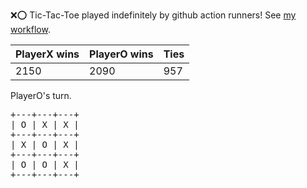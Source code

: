 :x::o: Tic-Tac-Toe played indefinitely by github action runners! See [my workflow](.github/workflows/play.yaml).

|PlayerX wins|PlayerO wins|Ties|
|-|-|-|
|2150|2090|957|

PlayerO's turn.

<pre>
+---+---+---+
| O | X | X |
+---+---+---+
| X | O | X |
+---+---+---+
| O | O | X |
+---+---+---+
</pre>